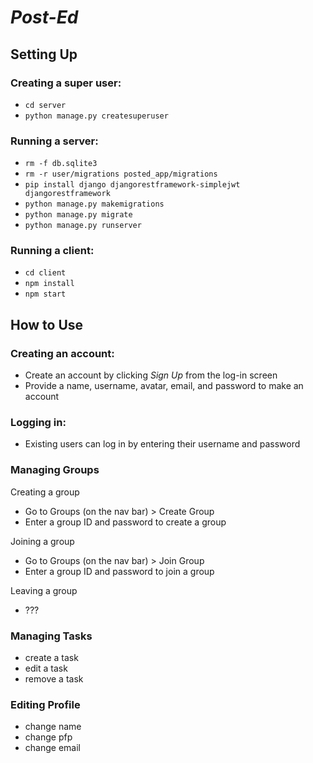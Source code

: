 # _Post-Ed_

## Setting Up

### Creating a super user:
* ``cd server``
* ``python manage.py createsuperuser``

### Running a server:
* `rm -f db.sqlite3`
* `rm -r user/migrations posted_app/migrations`
* `pip install django djangorestframework-simplejwt djangorestframework`
* `python manage.py makemigrations`
* `python manage.py migrate`
* `python manage.py runserver`

### Running a client:
* `cd client`
* `npm install`
* `npm start`

## How to Use

### Creating an account:
* Create an account by clicking _Sign Up_ from the log-in screen
* Provide a name, username, avatar, email, and password to make an account

### Logging in:
* Existing users can log in by entering their username and password

### Managing Groups
Creating a group
* Go to Groups (on the nav bar) > Create Group
* Enter a group ID and password to create a group  

Joining a group
* Go to Groups (on the nav bar) > Join Group
* Enter a group ID and password to join a group  

Leaving a group
* ???

### Managing Tasks
* create a task
* edit a task
* remove a task

### Editing Profile
* change name
* change pfp
* change email
